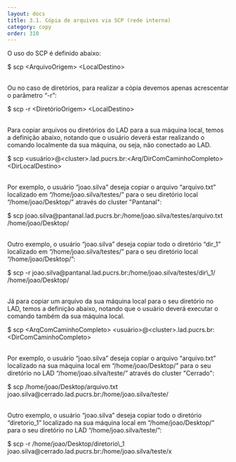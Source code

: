 ```yaml
---
layout: docs
title: 3.1. Cópia de arquivos via SCP (rede interna)
category: copy
order: 310
---
```


O uso do SCP é definido abaixo:

<div class="code">
    &#36; scp &lt;ArquivoOrigem&gt; &lt;LocalDestino&gt;
</div>

\
Ou no caso de diretórios, para realizar a cópia devemos apenas acrescentar o parâmetro “-r”:

<div class="code">
    &#36; scp -r &lt;DiretórioOrigem&gt; &lt;LocalDestino&gt;
</div>

\
Para copiar arquivos ou diretórios do LAD para a sua máquina local, temos a definição abaixo, notando que o usuário deverá estar realizando o comando localmente da sua máquina, ou seja, não conectado ao LAD.

<div class="code">
    &#36; scp &lt;usuário&gt;@&lt;cluster&gt;.lad.pucrs.br:&lt;Arq/DirComCaminhoCompleto&gt; &lt;DirLocalDestino&gt;
</div>

\
Por exemplo, o usuário “joao.silva” deseja copiar o arquivo “arquivo.txt” localizado em “/home/joao.silva/testes/” para o seu diretório local “/home/joao/Desktop/” através do cluster "Pantanal":

<div class="code">
    &#36; scp joao.silva@pantanal.lad.pucrs.br:/home/joao.silva/testes/arquivo.txt /home/joao/Desktop/
</div>

\
Outro exemplo, o usuário “joao.silva” deseja copiar todo o diretório “dir\_1” localizado em “/home/joao.silva/testes/” para o seu diretório local “/home/joao/Desktop/”:

<div class="code">
    &#36; scp -r joao.silva@pantanal.lad.pucrs.br:/home/joao.silva/testes/dir\_1/ /home/joao/Desktop/
</div>

\
Já para copiar um arquivo da sua máquina local para o seu diretório no LAD, temos a definição abaixo, notando que o usuário deverá executar o comando também da sua máquina local.

<div class="code">
    &#36; scp &lt;ArqComCaminhoCompleto&gt; &lt;usuário&gt;@&lt;cluster&gt;.lad.pucrs.br:&lt;DirComCaminhoCompleto&gt;
</div>

\
Por exemplo, o usuário “joao.silva” deseja copiar o arquivo “arquivo.txt” localizado na sua máquina local em “/home/joao/Desktop/” para o seu diretório no LAD “/home/joao.silva/teste/” através do cluster "Cerrado":

<div class="code">
    &#36; scp /home/joao/Desktop/arquivo.txt joao.silva@cerrado.lad.pucrs.br:/home/joao.silva/teste/
</div>

\
Outro exemplo, o usuário “joao.silva” deseja copiar todo o diretório “diretorio\_1” localizado na sua máquina local em “/home/joao/Desktop/” para o seu diretório no LAD “/home/joao.silva/teste/”:

<div class="code">
    &#36; scp -r /home/joao/Desktop/diretorio\_1 joao.silva@cerrado.lad.pucrs.br:/home/joao.silva/teste/x
</div>